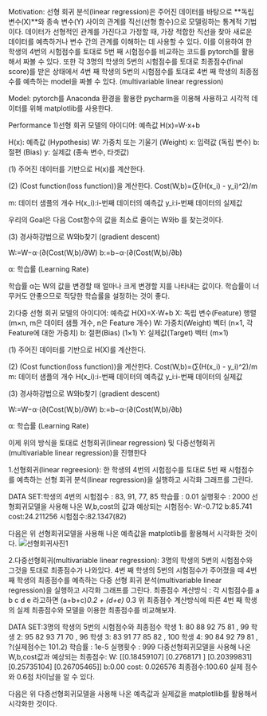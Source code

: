 Motivation:
선형 회귀 분석(linear regression)은 주어진 데이터를 바탕으로 **독립 변수(X)**와 종속 변수(Y) 사이의 관계를 직선(선형 함수)으로 모델링하는 통계적 기법이다. 데이터가 선형적인 관계를 가진다고 가정할 때, 가장 적합한 직선을 찾아 새로운 데이터를 예측하거나 변수 간의 관계를 이해하는 데 사용할 수 있다. 이를 이용하여 한 학생의 4번의 시험점수를 토대로 5번 째 시험점수를 비교하는 코드를 pytorch를 활용해서 짜볼 수 있다.
또한 각 3명의 학생의 5번의 시험점수를 토대로 최종점수(final score)를 받은 상태에서 4번 째 학생의 5번의 시험점수를 토대로 4번 째 학생의 최종점수를 예측하는 model을 짜볼 수 있다. (multivariable linear regression)

Model:
pytorch를 Anaconda 환경을 활용한 pycharm을 이용해 사용하고 시각적 데이터를 위해 matplotlib를 사용한다.

Performance
1)선형 회귀 모델의 아이디어:
예측값 H(x)=W⋅x+b

H(x): 예측값 (Hypothesis)
W: 가중치 또는 기울기 (Weight)
x: 입력값 (독립 변수)
b: 절편 (Bias)
y: 실제값 (종속 변수, 타겟값)

(1) 주어진 데이터를 기반으로 H(x)를 계산한다.

(2) (Cost function(loss function))을 계산한다.
Cost(W,b)=(∑(H(x_i) - y_i)^2)/m

m: 데이터 샘플의 개수
H(x_i):i-번째 데이터의 예측값
y_i:i-번째 데이터의 실제값

우리의 Goal은 다음 Cost함수의 값을 최소로 줄이는 W와b 를 찾는것이다.

(3) 경사하강법으로 W와b찾기 (gradient descent)

W:=W−α⋅(∂(Cost(W,b)/∂W)
b:=b−α⋅(∂(Cost(W,b)/∂b)

α: 학습률 (Learning Rate)

학습률 α는 W의 값을 변경할 때 얼마나 크게 변경할 지를 나타내는 값이다. 학습률이 너무커도 안좋으므로 적당한 학습률을 설정하는 것이 좋다.

2)다중 선형 회귀 모델의 아이디어:
예측값 H(X)=X⋅W+b
X: 독립 변수(Feature) 행렬 (m×n, m은 데이터 샘플 개수, n은 Feature 개수)
W: 가중치(Weight) 벡터 (n×1, 각 Feature에 대한 가중치)
b: 절편(Bias) (1×1)
Y: 실제값(Target) 벡터 (m×1)

(1) 주어진 데이터를 기반으로 H(X)를 계산한다.

(2) (Cost function(loss function))을 계산한다.
Cost(W,b)=(∑(H(x_i) - y_i)^2)/m
m: 데이터 샘플의 개수
H(x_i):i-번째 데이터의 예측값
y_i:i-번째 데이터의 실제값

(3) 경사하강법으로 W와b찾기 (gradient descent)

W:=W−α⋅(∂(Cost(W,b)/∂W)
b:=b−α⋅(∂(Cost(W,b)/∂b)

α: 학습률 (Learning Rate)

이제 위의 방식을 토대로 선형회귀(linear regression) 및 다중선형회귀(multivariable linear regression)을 진행한다

1.선형회귀(linear regreesion):
한 학생의 4번의 시험점수를 토대로 5번 째 시험점수를 예측하는 선형 회귀 분석(linear regression)을 실행하고 시각화 그래프를 그린다.

DATA SET:학생의 4번의 시험점수 : 83, 91, 77, 85
학습률 : 0.01
실행횟수 : 2000
선형회귀모델을 사용해 나온 W,b,cost의 값과 예상되는 시험점수:
W:-0.712
b:85.741
cost:24.211256
시험점수:82.1347(82)

다음은 위 선형회귀모델을 사용해 나온 예측값을 matplotlib를 활용해서 시각화한 것이다.
![선형회귀사진1](https://github.com/user-attachments/assets/a8457912-19a9-4aee-8ce6-b925e2cd1fb6)

2.다중선형회귀(multivariable linear regression):
3명의 학생의 5번의 시험점수와 그것을 토대로 최종점수가 나와있다. 4번 째 학생의 5번의 시험점수가 주어졌을 때 4번 째 학생의 최종점수를 예측하는 다중 선형 회귀 분석(multivariable linear regression)을 실행하고 시각화 그래프를 그린다.
최종점수 계산방식 : 각 시험점수를 a b c d e 라고하면 (a+b+c)*0.2 + (d+e)* 0.3
위 최종점수 계산방식에 따른 4번 째 학생의 실제 최종점수와 모델을 이용한 최종점수를 비교해보자.

DATA SET:3명의 학생의 5번의 시험점수와 최종점수
학생 1: 80 88 92 75 81 , 99
학생 2: 95 82 93 71 70 , 96
학생 3: 83 91 77 85 82 , 100
학생 4: 90 84 92 79 81 , ?(실제점수는 101.2)
학습률 : 1e-5
실행횟수 : 999
다중선형회귀모델을 사용해 나온 W,b,cost값과 예상되는 최종점수:
W: [[0.18459107]
 [0.2768171 ]
 [0.20399831]
 [0.25735104]
 [0.26705465]]
b:0.00
cost: 0.026576
최종점수:100.60
실제 점수와 0.6점 차이남을 알 수 있다.

다음은 위 다중선형회귀모델을 사용해 나온 예측값과 실제값을 matplotllib를 활용해서 시각화한 것이다.
